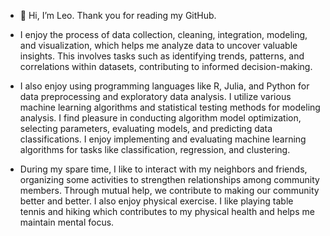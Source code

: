 - 👋 Hi, I’m Leo. Thank you for reading my GitHub. 

- I enjoy the process of data collection, cleaning, integration, modeling, and visualization, which helps me analyze data to uncover valuable insights. This involves tasks such as identifying trends, patterns, and correlations within datasets, contributing to informed decision-making.

- I also enjoy using programming languages like R, Julia, and Python for data preprocessing and exploratory data analysis.  I utilize various machine learning algorithms and statistical testing methods for modeling analysis. I find pleasure in conducting algorithm model optimization, selecting parameters, evaluating models, and predicting data classifications. I enjoy implementing and evaluating machine learning algorithms for tasks like classification, regression, and clustering.

- During my spare time, I like to interact with my neighbors and friends, organizing some activities to strengthen relationships among community members. Through mutual help, we contribute to making our community better and better. I also enjoy physical exercise. I like playing table tennis and hiking which contributes to my physical health and helps me maintain mental focus. 

